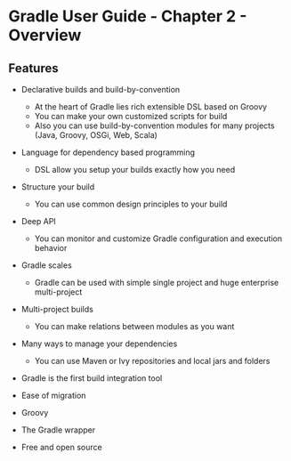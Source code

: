 # Gradle User Guide - Chapter 2 - Overview

## Features

+ Declarative builds and build-by-convention
    + At the heart of Gradle lies rich extensible 
        DSL based on Groovy
    + You can make your own customized scripts for build
    + Also you can use build-by-convention modules for
        many projects (Java, Groovy, OSGi, Web, Scala)

+ Language for dependency based programming
    + DSL allow you setup your builds exactly how you need
+ Structure your build
    + You can use common design principles to your build
+ Deep API
    + You can monitor and customize Gradle configuration
        and execution behavior
+ Gradle scales
    + Gradle can be used with simple single project and
        huge enterprise multi-project
+ Multi-project builds
    + You can make relations between modules as you want
+ Many ways to manage your dependencies
    + You can use Maven or Ivy repositories and local jars
        and folders
+ Gradle is the first build integration tool
+ Ease of migration
+ Groovy
+ The Gradle wrapper
+ Free and open source
